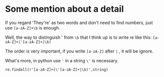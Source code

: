 Some mention about a detail
===

If you regard 'They're' as two words and don't need to find numbers, just use `[a-zA-Z]+\b` is enough.

Well, the way to distinguish ' from `\b` that I think up is to write re like this: `[a-zA-Z]+('[a-zA-Z]+|\b)`

The order is very important, if you write `[a-zA-Z]` after `|` , it will be ignore. 

What's more, in python use `'` in a string `\'` is necessary.

	re.findall(r'[a-zA-Z]+(\'[a-zA-Z]+|\b)',string) 